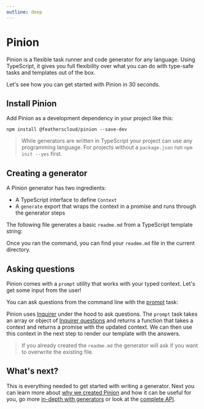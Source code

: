 ```yaml
---
outline: deep
---
```


# Pinion

Pinion is a flexible task runner and code generator for any language. Using TypeScript, it gives you full flexibility over what you can do with type-safe tasks and templates out of the box.

Let's see how you can get started with Pinion in 30 seconds.

## Install Pinion

Add Pinion as a development dependency in your project like this:

```
npm install @featherscloud/pinion --save-dev
```

<BlockQuote type="tip" label="Note">

While generators are written in TypeScript your project can use any programming language. For projects without a `package.json` run `npm init --yes` first.

</BlockQuote>

## Creating a generator

A Pinion generator has two ingredients:

- A TypeScript interface to define `Context`
- A `generate` export that wraps the context in a promise and runs through the generator steps

The following file generates a basic `readme.md` from a TypeScript template string:

<!--@include: ./shared/quick-start-1-basics.md-->

Once you ran the command, you can find your `readme.md` file in the current directory.

## Asking questions

Pinion comes with a `prompt` utility that works with your typed context. Let's get some input from the user!

You can ask questions from the command line with the [prompt](./generators.md#prompt) task:

<!--@include: ./shared/quick-start-2-user-input.md-->

Pinion uses [Inquirer](https://www.npmjs.com/package/inquirer) under the hood to ask questions. The `prompt` task takes an array or object of [Inquirer questions](https://www.npmjs.com/package/inquirer#question) and returns a function that takes a context and returns a promise with the updated context. We can then use this context in the next step to render our template with the answers.

<BlockQuote type="tip" label="Note">

If you already created the `readme.md` the generator will ask if you want to overwrite the existing file.

</BlockQuote>

## What's next?

This is everything needed to get started with writing a generator. Next you can learn more about [why we created Pinion](./why.md) and how it can be useful for you, go more [in-depth with generators](./generators.md) or look at the [complete API](./api.md).
